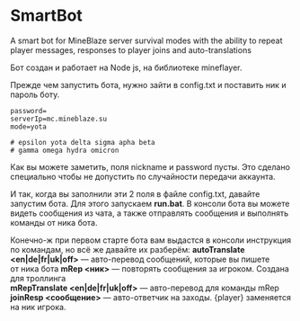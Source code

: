 # SmartBot
A smart bot for MineBlaze server survival modes with the ability to repeat player messages, responses to player joins and auto-translations

Бот создан и работает на Node js, на библиотеке mineflayer.

Прежде чем запустить бота, нужно зайти в config.txt и
поставить ник и пароль боту.
```nickname=
password=
serverIp=mc.mineblaze.su
mode=yota

# epsilon yota delta sigma apha beta
# gamma omega hydra omicron
```

Как вы  можете заметить, поля nickname и password пусты. Это сделано специально чтобы не допустить по случайности передачи аккаунта.

И так, когда вы заполнили эти 2 поля в файле config.txt, давайте запустим бота. Для этого запускаем **run.bat**. В консоли бота вы можете видеть сообщения из чата, а также отправлять сообщения и выполнять команды от ника бота.

Конечно-ж при первом старте бота вам выдастся в консоли
инструкция по командам, но всё же давайте их разберём:
**autoTranslate <en|de|fr|uk|off>**  — авто-перевод сообщений, которые вы пишете  
от ника бота
**mRep <ник>** — повторять сообщения за игроком. Создана для троллинга  
**mRepTranslate <en|de|fr|uk|off>** — авто-перевод для команды mRep  
**joinResp <сообщение>** — авто-ответчик на заходы. {player} заменяется на ник игрока.
